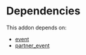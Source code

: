 # Dependencies

This addon depends on:

- [event](https://github.com/bringout/oca-ocb-core/tree/b8a76bf74d4ef2767aa510ddf3515d4c8c9b941d/odoo-bringout-oca-ocb-event)
- [partner_event](https://github.com/bringout/oca-mrp)
